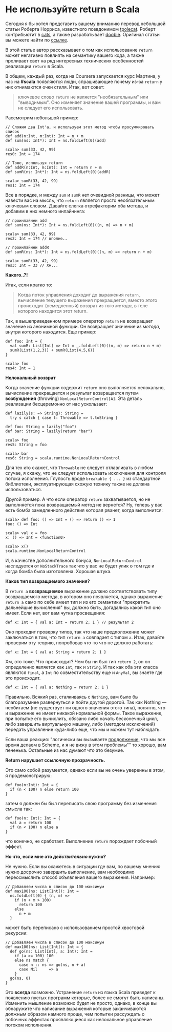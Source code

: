 Не используйте return в Scala
=============================

Сегодня я бы хотел представить вашему вниманию перевод небольшой статьи Роберта Норриса, известного псевдонимом [tpolecat](https://github.com/tpolecat?tab=repositories). Роберт контрибьютит в [cats](https://github.com/typelevel/cats), а также разрабатывает [doobie](https://github.com/tpolecat/doobie). Оригинал статьи вы можете найти по [ссылке](https://tpolecat.github.io/2014/05/09/return.html).

В этой статье автор рассказывает о том как использование `return` может негативно повлиять на семантику вашего кода, а также проливает свет на ряд интересных технических особенностей реализации `return` в Scala.

<cut text="Так чем так плох retrun?">

В общем, каждый раз, когда на Coursera запускается курс Мартина, у нас на **#scala** появляются люди, спрашивающие почему из-за `return` у них отнимаются очки стиля. Итак, вот совет:

> ключевое слово `return` не является "необязательным" или "выводимым". Оно изменяет значение вашей программы, и вам не следует его использовать.

Рассмотрим небольшой пример:

    // Сложим два Int'а, и используем этот метод чтобы просуммировать список
    def add(n:Int, m:Int): Int = n + m
    def sum(ns: Int*): Int = ns.foldLeft(0)(add)

    scala> sum(33, 42, 99)
    res0: Int = 174

    // Тоже, используя return
    def addR(n:Int, m:Int): Int = return n + m
    def sumR(ns: Int*): Int = ns.foldLeft(0)(addR)

    scala> sumR(33, 42, 99)
    res1: Int = 174

Все в порядке, и между `sum` и `sumR` нет очевидной разницы, что может навести вас на мысль, что `return` является просто необязательным ключевым словом. Давайте слегка отрефакторим оба метода, и добавим в них немного инлайнинга:

    // проинлайнен add
    def sum(ns: Int*): Int = ns.foldLeft(0)((n, m) => n + m)

    scala> sum(33, 42, 99)
    res2: Int = 174 // вполне..

    // проинлайнен addR
    def sumR(ns: Int*): Int = ns.foldLeft(0)((n, m) => return n + m)

    scala> sumR(33, 42, 99)
    res3: Int = 33 // Хм...


**Какого..?!**

Итак, если кратко то:

> Когда поток управления доходит до выражения `return`, вычисление текущего выражения прекращается, вместо этого происходит (немедленный) возврат из того *метода*, в теле которого находится этот return.

Так, в вышеприведенном примере оператор `return` не возвращает значение из анонимной функции. Он возвращает значение из *метода*, внутри которого находится. Еще пример:

    def foo: Int = {
      val sumR: List[Int] => Int = _.foldLeft(0)((n, m) => return n + m)
      sumR(List(1,2,3)) + sumR(List(4,5,6))
    }

    scala> foo
    res4: Int = 1


**Нелокальный возврат**

Когда значение функции содержит `return` оно выполняется нелокально, вычисление прекращается и результат возвращается путем **возбуждения** (throwing) `NonLocalReturnControl[A]`. Эта деталь реализации бесцеремонно от нас ускользает:

    def lazily(s: => String): String =
      try s catch { case t: Throwable => t.toString }

    def foo: String = lazily("foo")
    def bar: String = lazily(return "bar")

    scala> foo
    res5: String = foo

    scala> bar
    res6: String = scala.runtime.NonLocalReturnControl

Для тех кто скажет, что `Throwable` не следует отлавливать в любом случае, я скажу, что не следует использовать исключения для контроля потока исполнения. Глупость вроде `breakable { ... }` из стандартной библиотеки, эксплуатирующая схожую технику также не должна использоваться.

Другой пример. А что если оператор `return` захватывается, но не выполняется пока возвращаемый метод не вернется? Ну, теперь у вас есть бомба замедленного действия которая рванет, когда выполнится:

    scala> def foo: () => Int = () => return () => 1
    foo: () => Int

    scala> val x = foo
    x: () => Int = <function0>

    scala> x()
    scala.runtime.NonLocalReturnControl

И, в качестве дополнительного бонуса, `NonLocalReturnControl` наследуется от `NoStackTrace` так что у вас не будет улик о том где и когда бомба была изготовлена. Хорошая штука.


**Каков тип возвращаемого значения?**

В `return a` **возвращаемое** выражение должно соответствовать типу возвращаемого метода, в котором оно появляется, однако выражение `return a` само по себе имеет тип и из его семантики "прекратить дальнейшие вычисления" вы, должно быть, догадались какой тип оно имеет. Если нет, вот вам чутка просвещения:

    def x: Int = { val a: Int = return 2; 1 } // результат 2

Оно проходит проверку типов, так что наше предположение может заключаться в том, что тип `return a` совпадает с типом `a`. Итак, давайте проверим эту теорию, попробовав что-то что не должно работать:

    def x: Int = { val a: String = return 2; 1 }

Хм, это тоже. Что происходит? Чем бы ни был тип `return 2`, он он определенно является как `Int`, так и `String`. И так как оба эти класса являются `final`, а `Int` по совместительству еще и `AnyVal`, вы знаете где это происходит.

    def x: Int = { val a: Nothing = return 2; 1 }

Правильно. Всякий раз, сталкиваясь с `Nothing`, вам было бы благоразумнее развернуться и пойти другой дорогой. Так как Nothing — необитаем (не существует ни одного значения этого типа), понятно, что и выражение не имеет никакой нормальной формы. Такое выражение, при попытке его вычислить, обязано либо начать бесконечный цикл, либо завершить виртуальную машину, либо (методом исключений) передать управление куда-либо еще, что мы и можем тут наблюдать.

Если ваша реакция: "логически вы вызываете [продолжение](https://ru.wikipedia.org/wiki/%D0%9F%D1%80%D0%BE%D0%B4%D0%BE%D0%BB%D0%B6%D0%B5%D0%BD%D0%B8%D0%B5_(%D0%B8%D0%BD%D1%84%D0%BE%D1%80%D0%BC%D0%B0%D1%82%D0%B8%D0%BA%D0%B0)), что мы все время делаем в Scheme, и я не вижу в этом проблемы"" то хорошо, вам печенька. Остальные из нас думают что это безумие.


**Return нарушает ссылочную прозрачность.**

Это само собой разумеется, однако если вы не очень уверенны в этом, я продемонстрирую:

    def foo(n:Int): Int = {
      if (n < 100) n else return 100
    }

затем я должен бы был переписать свою программу без изменения смысла так:

    def foo(n: Int): Int = {
      val a = return 100
      if (n < 100) n else a
    }

что конечно, не сработает. Выполнение `return` порождает побочный эффект.


**Но что, если мне это _действительно_ нужно?**

Не нужно. Если вы окажетесь в ситуации где вам, по вашему мнению нужно досрочно завершить выполнение, вам необходимо переосмыслить способ объявления вашего выражения. Например:

    // Добавляем числа в список до 100 максимум
    def max100(ns: List[Int]): Int =
      ns.foldLeft(0) { (n, m) =>
        if (n + m > 100)
          return 100
        else
          n + m
      }

может быть переписано с использованием простой хвостовой рекурсии:

    // Добавляем числа в список до 100 максимум
    def max100(ns: List[Int]): Int = {
      def go(ns: List[Int], a: Int): Int =
        if (a >= 100) 100
        else ns match {
          case n :: ns => go(ns, n + a)
          case Nil     => a
        }
      go(ns, 0)
    }

Это **всегда** возможно. Устранение `return` из языка Scala приведет к появлению пустых программ которые, более не смогут быть написаны. Изменить мышление возможно будет не просто, однако, в конце вы обнаружите что написание выражений которые заканчиваются должным образом намного проще, чем попытки рассуждать о побочных эффектах проявляющиеся как нелокальное управление потоком исполнения.

